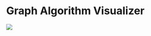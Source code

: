 # Graph Algorithm Visualizer

[<img src="https://img.shields.io/website?up_message=Github%20Pages&url=https%3A%2F%2Fjatinmanav.github.io%2Fgraph-algorithm-visualizer%2F">](https://jatinmanav.github.io/graph-algorithm-visualizer/)
